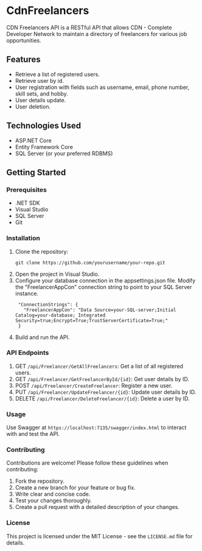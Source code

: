 # CdnFreelancers

CDN Freelancers API is a RESTful API that allows CDN - Complete Developer Network to maintain a directory of freelancers for various job opportunities.

## Features

- Retrieve a list of registered users.
- Retrieve user by id.
- User registration with fields such as username, email, phone number, skill sets, and hobby.
- User details update.
- User deletion.

## Technologies Used

- ASP.NET Core
- Entity Framework Core
- SQL Server (or your preferred RDBMS)

## Getting Started

### Prerequisites

- .NET SDK
- Visual Studio
- SQL Server
- Git

### Installation

1. Clone the repository:
   ```
   git clone https://github.com/yourusername/your-repo.git
   ```
2. Open the project in Visual Studio.
3. Configure your database connection in the appsettings.json file. Modify the "FreelancerAppCon" connection string to point to your SQL Server instance.
   ```
    "ConnectionStrings": {
      "FreelancerAppCon": "Data Source=your-SQL-server;Initial Catalog=your-database; Integrated Security=true;Encrypt=True;TrustServerCertificate=True;"
    }
   ```
4. Build and run the API.

### API Endpoints
1. GET `/api/Freelancer/GetAllFreelancers`: Get a list of all registered users.
2. GET `/api/Freelancer/GetFreelancerById/{id}`: Get user details by ID.
3. POST `/api/Freelancer/CreateFreelancer`: Register a new user.
4. PUT `/api/Freelancer/UpdateFreelancer/{id}`: Update user details by ID.
5. DELETE `/api/Freelancer/DeleteFreelancer/{id}`: Delete a user by ID.

### Usage
Use Swagger at `https://localhost:7135/swagger/index.html` to interact with and test the API.

### Contributing
Contributions are welcome! Please follow these guidelines when contributing:

1. Fork the repository.
2. Create a new branch for your feature or bug fix.
3. Write clear and concise code.
4. Test your changes thoroughly.
5. Create a pull request with a detailed description of your changes.

### License
This project is licensed under the MIT License - see the `LICENSE.md` file for details.

